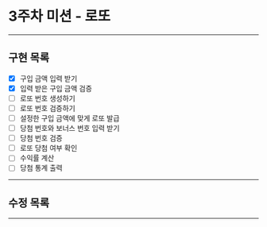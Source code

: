 # 3주차 미션 - 로또

---
## 구현 목록
- [x] 구입 금액 입력 받기
- [x] 입력 받은 구입 금액 검증
- [ ] 로또 번호 생성하기
- [ ] 로또 번호 검증하기
- [ ] 설정한 구입 금액에 맞게 로또 발급 
- [ ] 당첨 번호와 보너스 번호 입력 받기
- [ ] 당첨 번호 검증
- [ ] 로또 당첨 여부 확인
- [ ] 수익률 계산 
- [ ] 당첨 통계 출력

---
## 수정 목록

---
